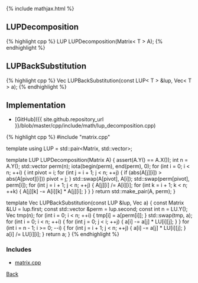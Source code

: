 {% include mathjax.html %}

## LUPDecomposition

{% highlight cpp %}
LUP<T> LUPDecomposition(Matrix< T > A);
{% endhighlight %}

## LUPBackSubstitution

{% highlight cpp %}
Vec<T> LUPBackSubstitution(const LUP< T > &lup, Vec< T > a);
{% endhighlight %}

## Implementation

- [GitHub]({{ site.github.repository_url }}/blob/master/cpp/include/math/lup_decomposition.cpp)

{% highlight cpp %}
#include "matrix.cpp"

template <typename T> using LUP = std::pair<Matrix<T>, std::vector<int>>;

template <typename T> LUP<T> LUPDecomposition(Matrix<T> A) {
  assert(A.Y() == A.X());
  int n = A.Y();
  std::vector<int> perm(n);
  iota(begin(perm), end(perm), 0);
  for (int i = 0; i < n; ++i) {
    int pivot = i;
    for (int j = i + 1; j < n; ++j) {
      if (abs(A[j][i]) > abs(A[pivot][i])) pivot = j;
    }
    std::swap(A[pivot], A[i]);
    std::swap(perm[pivot], perm[i]);
    for (int j = i + 1; j < n; ++j) {
      A[j][i] /= A[i][i];
      for (int k = i + 1; k < n; ++k) {
        A[j][k] -= A[i][k] * A[j][i];
      }
    }
  }
  return std::make_pair(A, perm);
}

template <typename T> Vec<T> LUPBackSubstitution(const LUP<T> &lup, Vec<T> a) {
  const Matrix<T> &LU = lup.first;
  const std::vector<int> &perm = lup.second;
  const int n = LU.Y();
  Vec<T> tmp(n);
  for (int i = 0; i < n; ++i) {
    tmp[i] = a[perm[i]];
  }
  std::swap(tmp, a);
  for (int i = 0; i < n; ++i) {
    for (int j = 0; j < i; ++j) {
      a[i] -= a[j] * LU[i][j];
    }
  }
  for (int i = n - 1; i >= 0; --i) {
    for (int j = i + 1; j < n; ++j) {
      a[i] -= a[j] * LU[i][j];
    }
    a[i] /= LU[i][i];
  }
  return a;
}
{% endhighlight %}

### Includes

- [matrix.cpp](matrix)

[Back](../..)
